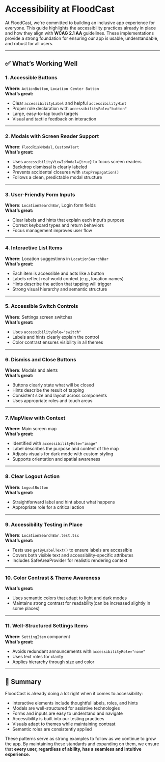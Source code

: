 # Accessibility at FloodCast

At FloodCast, we're committed to building an inclusive app experience for everyone. This guide highlights the accessibility practices already in place and how they align with **WCAG 2.1 AA** guidelines. These implementations provide a strong foundation for ensuring our app is usable, understandable, and robust for all users.

---

## ✅ What’s Working Well

### 1. **Accessible Buttons**
**Where:** `ActionButton`, `Location Center Button`  
**What’s great:**
- Clear `accessibilityLabel` and helpful `accessibilityHint`
- Proper role declaration with `accessibilityRole="button"`
- Large, easy-to-tap touch targets
- Visual and tactile feedback on interaction

---

### 2. **Modals with Screen Reader Support**
**Where:** `FloodRiskModal`, `CustomAlert`  
**What’s great:**
- Uses `accessibilityViewIsModal={true}` to focus screen readers
- Backdrop dismissal is clearly labeled
- Prevents accidental closures with `stopPropagation()`
- Follows a clean, predictable modal structure

---

### 3. **User-Friendly Form Inputs**
**Where:** `LocationSearchBar`, Login form fields  
**What’s great:**
- Clear labels and hints that explain each input’s purpose
- Correct keyboard types and return behaviors
- Focus management improves user flow

---

### 4. **Interactive List Items**
**Where:** Location suggestions in `LocationSearchBar`  
**What’s great:**
- Each item is accessible and acts like a button
- Labels reflect real-world context (e.g., location names)
- Hints describe the action that tapping will trigger
- Strong visual hierarchy and semantic structure

---

### 5. **Accessible Switch Controls**
**Where:** Settings screen switches  
**What’s great:**
- Uses `accessibilityRole="switch"`
- Labels and hints clearly explain the control
- Color contrast ensures visibility in all themes

---

### 6. **Dismiss and Close Buttons**
**Where:** Modals and alerts  
**What’s great:**
- Buttons clearly state what will be closed
- Hints describe the result of tapping
- Consistent size and layout across components
- Uses appropriate roles and touch areas

---

### 7. **MapView with Context**
**Where:** Main screen map  
**What’s great:**
- Identified with `accessibilityRole="image"`
- Label describes the purpose and content of the map
- Adjusts visuals for dark mode with custom styling
- Supports orientation and spatial awareness

---

### 8. **Clear Logout Action**
**Where:** `LogoutButton`  
**What’s great:**
- Straightforward label and hint about what happens
- Appropriate role for a critical action

---

### 9. **Accessibility Testing in Place**
**Where:** `LocationSearchBar.test.tsx`  
**What’s great:**
- Tests use `getByLabelText()` to ensure labels are accessible
- Covers both visible text and accessibility-specific attributes
- Includes SafeAreaProvider for realistic rendering context

---

### 10. **Color Contrast & Theme Awareness**
**What’s great:**
- Uses semantic colors that adapt to light and dark modes
- Maintains strong contrast for readability(can be increased slightly in some places)

---

### 11. **Well-Structured Settings Items**
**Where:** `SettingItem` component  
**What’s great:**
- Avoids redundant announcements with `accessibilityRole="none"`
- Uses text roles for clarity
- Applies hierarchy through size and color

---

## 📌 Summary

FloodCast is already doing a lot right when it comes to accessibility:
- Interactive elements include thoughtful labels, roles, and hints
- Modals are well-structured for assistive technologies
- Forms and inputs are easy to understand and navigate
- Accessibility is built into our testing practices
- Visuals adapt to themes while maintaining contrast
- Semantic roles are consistently applied

These patterns serve as strong examples to follow as we continue to grow the app. By maintaining these standards and expanding on them, we ensure that **every user, regardless of ability, has a seamless and intuitive experience.**



